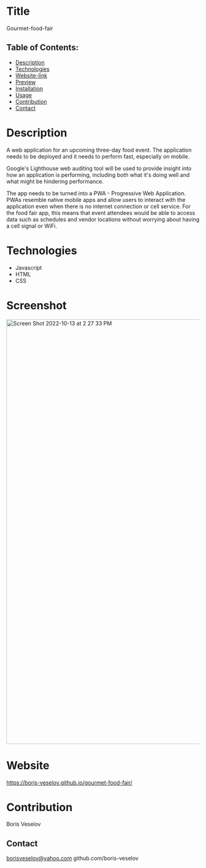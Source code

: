 # Title

Gourmet-food-fair

## Table of Contents:

* [Description](#description)
* [Technologies](#technologies)
* [Website-link](#website-link)
* [Preview](#preview)
* [Installation](#installation)
* [Usage](#usage)
* [Contribution](#contribution)
* [Contact](#contact)

# Description

A web application for an upcoming three-day food event. The application needs to be deployed and it needs to perform fast, especially on mobile. 

Google's Lighthouse web auditing tool will be used to provide insight into how an application is performing, including both what it's doing well and what might be hindering performance.

The app needs to be turned into a PWA - Progressive Web Application. PWAs resemble native mobile apps and allow users to interact with the application even when there is no internet connection or cell service. For the food fair app, this means that event attendees would be able to access data such as schedules and vendor locations without worrying about having a cell signal or WiFi.

# Technologies

* Javascript
* HTML
* CSS

# Screenshot
<img width="1107" alt="Screen Shot 2022-10-13 at 2 27 33 PM" src="https://user-images.githubusercontent.com/96749114/195677728-ebe9f62b-e569-4977-913c-93462ff64084.png">

# Website

https://boris-veselov.github.io/gourmet-food-fair/

# Contribution

Boris Veselov

## Contact

borisveselov@yahoo.com
github.com/boris-veselov
